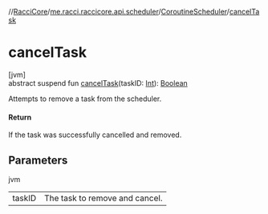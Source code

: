 //[RacciCore](../../../index.md)/[me.racci.raccicore.api.scheduler](../index.md)/[CoroutineScheduler](index.md)/[cancelTask](cancel-task.md)

# cancelTask

[jvm]\
abstract suspend fun [cancelTask](cancel-task.md)(taskID: [Int](https://kotlinlang.org/api/latest/jvm/stdlib/kotlin/-int/index.html)): [Boolean](https://kotlinlang.org/api/latest/jvm/stdlib/kotlin/-boolean/index.html)

Attempts to remove a task from the scheduler.

#### Return

If the task was successfully cancelled and removed.

## Parameters

jvm

| | |
|---|---|
| taskID | The task to remove and cancel. |
